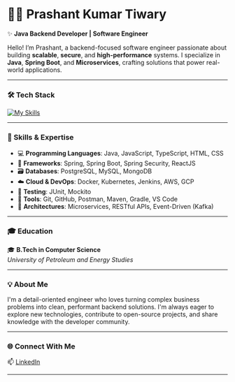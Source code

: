 # 👨‍💻 Prashant Kumar Tiwary

✨ **Java Backend Developer | Software Engineer**

Hello! I’m Prashant, a backend-focused software engineer passionate about building **scalable**, **secure**, and **high-performance** systems. I specialize in **Java**, **Spring Boot**, and **Microservices**, crafting solutions that power real-world applications.

---

### 🛠️ Tech Stack

[![My Skills](https://skillicons.dev/icons?i=java,html,css,javascript,typescript,bootstrap,spring,react,postgres,mysql,mongodb,docker,kubernetes,jenkins,aws,gcp,git,github,linux,postman,maven,gradle,junit,mockito,kafka,vscode&theme=dark)](https://skillicons.dev)


---

### 🚀 Skills & Expertise

- 💻 **Programming Languages**: Java, JavaScript, TypeScript, HTML, CSS  
- 🧩 **Frameworks**: Spring, Spring Boot, Spring Security, ReactJS  
- 🗃️ **Databases**: PostgreSQL, MySQL, MongoDB  
- ☁️ **Cloud & DevOps**: Docker, Kubernetes, Jenkins, AWS, GCP  
- 🧪 **Testing**: JUnit, Mockito  
- 🔧 **Tools**: Git, GitHub, Postman, Maven, Gradle, VS Code  
- 📐 **Architectures**: Microservices, RESTful APIs, Event-Driven (Kafka)  

---

### 🎓 Education

🎓 **B.Tech in Computer Science**  
_University of Petroleum and Energy Studies_

---

### 💡 About Me

I'm a detail-oriented engineer who loves turning complex business problems into clean, performant backend solutions. I'm always eager to explore new technologies, contribute to open-source projects, and share knowledge with the developer community.

---

### 🌐 Connect With Me

📫 [LinkedIn](https://www.linkedin.com/in/prashant-kumar-tiwary-a7a741161/)

---


